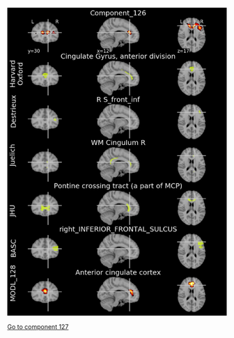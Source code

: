 


![126](preliminary/126.jpg "Component 126")

[Go to component 127](https://parietal-inria.github.io/MODL_atlas/512/127 "Component 127")